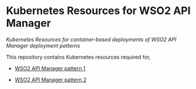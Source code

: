# Kubernetes Resources for WSO2 API Manager
*Kubernetes Resources for container-based deployments of WSO2 API Manager deployment patterns*

This repository contains Kubernetes resources required for,

* [WSO2 API Manager pattern 1](pattern-1)

* [WSO2 API Manager pattern 2](pattern-2)
